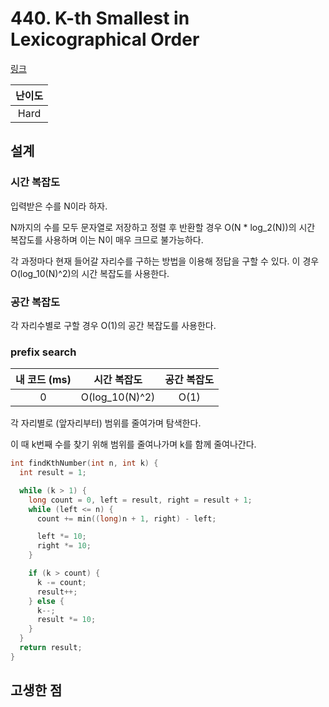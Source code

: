 # 440. K-th Smallest in Lexicographical Order

[링크](https://leetcode.com/problems/k-th-smallest-in-lexicographical-order/)

| 난이도 |
| :----: |
|  Hard  |

## 설계

### 시간 복잡도

입력받은 수를 N이라 하자.

N까지의 수를 모두 문자열로 저장하고 정렬 후 반환할 경우 O(N \* log_2(N))의 시간 복잡도를 사용하며 이는 N이 매우 크므로 불가능하다.

각 과정마다 현재 들어갈 자리수를 구하는 방법을 이용해 정답을 구할 수 있다. 이 경우 O(log_10(N)^2)의 시간 복잡도를 사용한다.

### 공간 복잡도

각 자리수별로 구할 경우 O(1)의 공간 복잡도를 사용한다.

### prefix search

| 내 코드 (ms) |  시간 복잡도   | 공간 복잡도 |
| :----------: | :------------: | :---------: |
|      0       | O(log_10(N)^2) |    O(1)     |

각 자리별로 (앞자리부터) 범위를 줄여가며 탐색한다.

이 때 k번째 수를 찾기 위해 범위를 줄여나가며 k를 함께 줄여나간다.

```cpp
int findKthNumber(int n, int k) {
  int result = 1;

  while (k > 1) {
    long count = 0, left = result, right = result + 1;
    while (left <= n) {
      count += min((long)n + 1, right) - left;

      left *= 10;
      right *= 10;
    }

    if (k > count) {
      k -= count;
      result++;
    } else {
      k--;
      result *= 10;
    }
  }
  return result;
}
```

## 고생한 점

